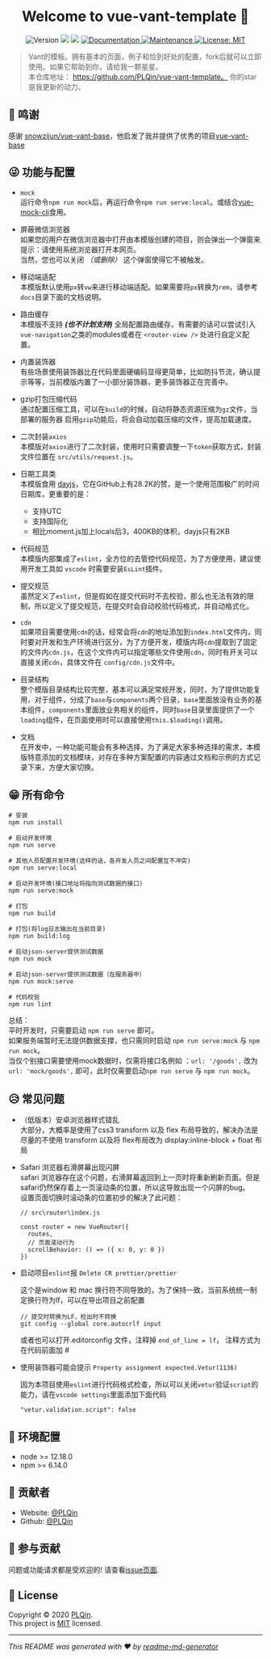 <h1 align="center">Welcome to vue-vant-template 👋</h1>
<p align="center">
  <img alt="Version" src="https://img.shields.io/badge/version-1.0.0-blue.svg?cacheSeconds=2592000" />
  <img src="https://img.shields.io/badge/node-%3E%3D%2012.18.0-blue.svg" />
  <img src="https://img.shields.io/badge/npm-%3E%3D%206.14.0-blue.svg" />
  <a href="https://github.com/PLQin/vue-vant-template#readme" target="_blank">
    <img alt="Documentation" src="https://img.shields.io/badge/documentation-yes-brightgreen.svg" />
  </a>
  <a href="https://github.com/PLQin/vue-vant-template/graphs/commit-activity" target="_blank">
    <img alt="Maintenance" src="https://img.shields.io/badge/Maintained%3F-yes-green.svg" />
  </a>
  <a href="https://github.com/PLQin/vue-vant-template/blob/master/LICENSE" target="_blank">
    <img alt="License: MIT" src="https://img.shields.io/github/license/plqin/vue-vant-template" />
  </a>
</p>

> Vant的模板。拥有基本的页面，例子和恰到好处的配置，fork后就可以立即使用。如果它帮助到你，请给我一颗星星。  
> 本仓库地址： https://github.com/PLQin/vue-vant-template。
> 你的star是我更新的动力。


## 💋 鸣谢

感谢 [snowzijun/vue-vant-base](https://github.com/snowzijun/vue-vant-base)，他启发了我并提供了优秀的项目[vue-vant-base](https://github.com/snowzijun/vue-vant-base) 


## 😜 功能与配置

- `mock`  
  运行命令`npm run mock`后，再运行命令`npm run serve:local`。或结合[vue-mock-cli](https://github.com/PLQin/vue-mock-cli)食用。

- 屏蔽微信浏览器  
  如果您的用户在微信浏览器中打开由本模版创建的项目，则会弹出一个弹窗来提示：请使用系统浏览器打开本网页。  
  当然，您也可以关闭 *（或删除）* 这个弹窗使得它不被触发。

- 移动端适配  
  本模版默认使用`px`转`vw`来进行移动端适配。如果需要将`px`转换为`rem`，请参考`docs`目录下面的文档说明。

- 路由缓存    
  本模版不支持 ***(也不计划支持)*** 全局配置路由缓存，有需要的话可以尝试引入`vue-navigation`之类的modules或者在 `<router-view />` 处进行自定义配置。

- 内置装饰器  
  有些场景使用装饰器比在代码里面硬编码显得更简单，比如防抖节流，确认提示等等，当前模版内置了一小部分装饰器，更多装饰器正在完善中。

- gzip打包压缩代码  
  通过配置压缩工具，可以在`build`的时候，自动将静态资源压缩为`gz`文件，当部署的服务器 启用`gzip`功能后，将会自动加载压缩的文件，提高加载速度。

- 二次封装`axios`  
  本模版对`axios`进行了二次封装，使用时只需要调整一下`token`获取方式，封装文件位置在 `src/utils/request.js`。

- 日期工具类  
  本模版食用 [dayjs](https://github.com/xx45/dayjs)，它在GitHub上有28.2K的赞，是一个使用范围极广的时间日期库，更重要的是：
  - 支持UTC
  - 支持国际化  
  - 相比moment.js加上locals后3，400KB的体积，dayjs只有2KB  

- 代码规范  
  本模版内部集成了`eslint`，全方位的去管控代码规范，为了方便使用，建议使用开发工具如 `vscode` 时需要安装`EsLint`插件。

- 提交规范  
  虽然定义了`eslint`，但是假如在提交代码时不去校验，那么也无法有效的限制，所以定义了提交规范，在提交时会自动校验代码格式，并自动格式化。

- `cdn`  
  如果项目需要使用`cdn`的话，经常会将`cdn`的地址添加到`index.html`文件内，同时要对开发和生产环境进行区分，为了方便开发，模版内将`cdn`提取到了固定的文件内`cdn.js`，在这个文件内可以指定哪些文件使用`cdn`，同时有开关可以直接关闭`cdn`，具体文件在 `config/cdn.js`文件中。

- 目录结构  
  整个模版目录结构比较完整，基本可以满足常规开发，同时，为了提供功能复用，对于组件，分成了`base`与`components`两个目录，`base`里面放没有业务的基本组件，`components`里面放业务相关的组件，同时`base`目录里面提供了一个`loading`组件，在页面使用时可以直接使用`this.$loading()`调用。

- 文档  
  在开发中，一种功能可能会有多种选择，为了满足大家多种选择的需求，本模版特意添加的文档模块，对存在多种方案配置的内容通过文档和示例的方式记录下来，方便大家切换。


## 😁 所有命令

  ```shell
  # 安装
  npm run install

  # 启动开发环境
  npm run serve

  # 其他人员配置开发环境(这样的话，各开发人员之间配置互不冲突)
  npm run serve:local

  # 启动开发环境(接口地址将指向测试数据的接口)
  npm run serve:mock

  # 打包
  npm run build

  # 打包(将log日志输出在当前目录)
  npm run build:log

  # 启动json-server提供测试数据
  npm run mock

  # 启动json-server提供测试数据（在服务器中）
  npm run mock:serve

  # 代码校验
  npm run lint
  ```

总结：  
平时开发时，只需要启动 `npm run serve` 即可。  
如果服务端暂时无法提供数据支撑，也只需同时启动 `npm run serve:mock` 与 `npm run mock`。  
当仅个别接口需要使用mock数据时，仅需将接口名例如 ：`url: '/goods',` 改为 `url: 'mock/goods',` 即可，此时仅需要启动`npm run serve` 与 `npm run mock`。


## 😥 常见问题

- （低版本）安卓浏览器样式错乱    
  大部分，大概率是使用了css3 transform 以及 flex 布局导致的，解决办法是尽量的不使用 transform 以及将 flex布局改为 display:inline-block + float 布局

- Safari 浏览器右滑屏幕出现闪屏    
safari 浏览器存在这个问题，右滑屏幕返回到上一页时将重新刷新页面。但是safari仍然保存着上一页滚动条的位置，所以这导致出现一个闪屏的bug。    
设置页面切换时滚动条的位置初步的解决了此问题：    
  ```
  // src\router\index.js
  
  const router = new VueRouter({
    routes,
    // 页面滚动行为
    scrollBehavior: () => ({ x: 0, y: 0 })
  })
  ```

- 启动项目`eslint`报 `Delete CR prettier/prettier`  

  这个是window 和 mac 换行符不同导致的，为了保持一致，当前系统统一制定换行符为lf，可以在导出项目之前配置

  ```shell
  // 提交时转换为LF，检出时不转换
  git config --global core.autocrlf input
  ```

  或者也可以打开.editorconfig 文件，注释掉  `end_of_line = lf`， 注释方式为在代码前面加 #  

- 使用装饰器可能会提示 `Property assignment expected.Vetur(1136)`  

  因为本项目使用`eslint`进行代码格式检查，所以可以关闭`vetur`验证`script`的能力，请在`vscode settings`里面添加下面代码
  ```shell
  "vetur.validation.script": false
  ```

## 🔑 环境配置

- node >= 12.18.0
- npm >= 6.14.0


## 👤 贡献者

* Website: [@PLQin](https://segmentfault.com/u/_raymond)
* Github: [@PLQin](https://github.com/PLQin)

## 🤝 参与贡献

问题或功能请求都是受欢迎的! 请查看[issue页面](https://github.com/PLQin/vue-vant-template/issues). 

## 📝 License

Copyright © 2020 [PLQin](https://github.com/PLQin).<br />
This project is [MIT](https://github.com/PLQin/vue-vant-template/blob/master/LICENSE) licensed.

---

_This README was generated with ❤️ by [readme-md-generator](https://github.com/kefranabg/readme-md-generator)_